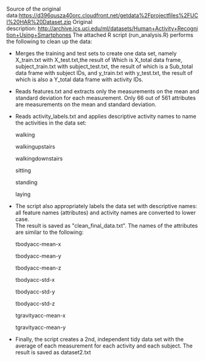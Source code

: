 Source of the original data:https://d396qusza40orc.cloudfront.net/getdata%2Fprojectfiles%2FUCI%20HAR%20Dataset.zip
Original description: http://archive.ics.uci.edu/ml/datasets/Human+Activity+Recognition+Using+Smartphones
The attached R script (run_analysis.R) performs the following to clean up the data:

+ Merges the training and test sets to create one data set, 
namely X_train.txt with X_test.txt,the result of Which is X_total data frame,
subject_train.txt with subject_test.txt, the result of which is a Sub_total data frame with subject IDs, 
and y_train.txt with y_test.txt, the result of which is also a Y_total data frame with activity IDs.

+ Reads features.txt and extracts only the measurements on the mean and standard deviation for each measurement. 
Only 66 out of 561 attributes are measurements on the mean and standard deviation. 

+ Reads activity_labels.txt and applies descriptive activity names to name the activities in the data set:

	walking
	
	walkingupstairs
	
	walkingdownstairs
	
	sitting
	
	standing
	
	laying
	
+ The script also appropriately labels the data set with descriptive names: all feature names (attributes) 
and activity names are converted to lower case.  
The result is saved as "clean_final_data.txt". The names of the attributes are similar to the following:

	tbodyacc-mean-x 

	tbodyacc-mean-y 
	
	tbodyacc-mean-z 
	
	tbodyacc-std-x 
	
	tbodyacc-std-y 
	
	tbodyacc-std-z 
	
	tgravityacc-mean-x 
	
	tgravityacc-mean-y
	
+ Finally, the script creates a 2nd, independent tidy data set with the average of each measurement for each activity and each subject. The result is saved as dataset2.txt
